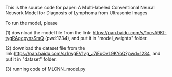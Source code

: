 This is the source code for paper: A Multi-labeled Conventional Neural Network Model for Diagnosis of Lymphoma from Ultrasonic Images

To run the model, please

(1) download the model file from the link: https://pan.baidu.com/s/1ocvA9Kf-tygRAgcpynsSmQ  (pwd:1234), and put it in "model_weights" folder.

(2) download the dataset file from the link:https://pan.baidu.com/s/1rwgEV1yg_J7jEuOvL9KYoQ?pwd=1234, and put it in "dataset" folder.

(3) running code of MLCNN_model.py 
